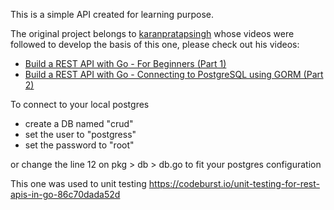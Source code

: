 This is a simple API created for learning purpose.

The original project belongs to [karanpratapsingh](https://github.com/karanpratapsingh) whose videos were followed to develop the basis of this one, please check out his videos:

- [Build a REST API with Go - For Beginners (Part 1)](https://www.youtube.com/watch?v=bFYZrEuEDLE&t=0s&ab_channel=Karan)
- [Build a REST API with Go - Connecting to PostgreSQL using GORM (Part 2)](https://www.youtube.com/watch?v=Yk5ZjKq4qDQ&ab_channel=Karan)

To connect to your local postgres

- create a DB named "crud"
- set the user to "postgress"
- set the password to "root"

or change the line 12 on pkg > db > db.go to fit your postgres configuration

This one was used to unit testing
https://codeburst.io/unit-testing-for-rest-apis-in-go-86c70dada52d
